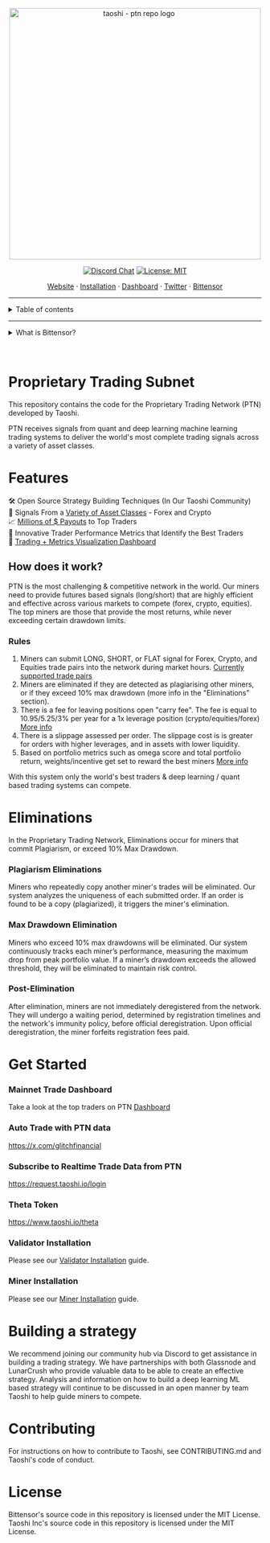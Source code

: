 <p align="center">
  <a href="https://taoshi.io">
    <img width="500" alt="taoshi - ptn repo logo" src="https://i.imgur.com/5hTsp97.png">
  </a>
</p>

<div align='center'>

[![Discord Chat](https://img.shields.io/discord/1163496128499683389.svg)](https://discord.gg/2XSw62p9Fj)
[![License: MIT](https://img.shields.io/badge/License-MIT-blue.svg)](https://opensource.org/licenses/MIT)

</div>

<p align="center">
  <a href="https://taoshi.io">Website</a>
  ·
  <a href="#installation">Installation</a>
  ·  
  <a href="https://dashboard.taoshi.io/">Dashboard</a>
  ·
  <a href="https://twitter.com/taoshiio">Twitter</a>
    ·
  <a href="https://twitter.com/taoshiio">Bittensor</a>
</p>

---

<details>
  <summary>Table of contents</summary>
  <ol>
    <li><a href="#proprietary-trading-network">Proprietary Trading Network</a></li>
    <li><a href="#features">Features</a></li>
    <li><a href="#how-does-it-work">How does it work?</a></li>
    <li>
      <a href="#getting-started">Getting Started</a>
    </li>
    <li><a href="#building-a-model">Building A Model</a></li>
    <li><a href="#testing">Testing</a></li>
    <li><a href="#faq">FAQ</a></li>
    <li><a href="#contributing">Contributing</a></li>
    <li><a href="#license">License</a></li>

  </ol>
</details>

---

<details id='bittensor'>
  <summary>What is Bittensor?</summary>

Bittensor is a mining network, similar to Bitcoin, that includes built-in incentives designed to encourage computers to provide access to machine learning models in an efficient and censorship-resistant manner. Bittensor is comprised of Subnets, Miners, and Validators.

> Explain Like I'm Five

Bittensor is an API that connects machine learning models and incentivizes correctness through the power of the blockchain.

### Subnets

Subnets are decentralized networks of machines that collaborate to train and serve machine learning models.

### Miners

Miners run machine learning models. They send signals to the Validators.

### Validators

Validators recieve trade signals from Miners. Validators ensure trades are valid, store them, and track portfolio returns. 

</details>

<br />
<br />

# Proprietary Trading Subnet

This repository contains the code for the Proprietary Trading Network (PTN) developed by Taoshi.

PTN receives signals from quant and deep learning machine learning trading systems to deliver the world's
most complete trading signals across a variety of asset classes.

# Features

🛠️&nbsp;Open Source Strategy Building Techniques (In Our Taoshi Community)<br>
🫰&nbsp;Signals From a <a href="https://github.com/taoshidev/proprietary-trading-network/blob/main/vali_objects/vali_config.py#L19"> Variety of Asset Classes</a> - Forex and Crypto<br>
📈&nbsp;<a href="https://taomarketcap.com/subnet/8?subpage=miners&metagraph_type=miners">Millions of $ Payouts</a> to Top Traders<br>
💪&nbsp;Innovative Trader Performance Metrics that Identify the Best Traders<br>
🔎&nbsp;<a href="https://dashboard.taoshi.io/">Trading + Metrics Visualization Dashboard</a>

## How does it work?

PTN is the most challenging & competitive network in the world. Our miners need to provide futures based signals (long/short)
that are highly efficient and effective across various markets to compete (forex, crypto, equities). The top miners are
those that provide the most returns, while never exceeding certain drawdown limits.

### Rules

1. Miners can submit LONG, SHORT, or FLAT signal for Forex, Crypto, and Equities trade pairs into the network during market hours. <a href="https://github.com/taoshidev/proprietary-trading-network/blob/main/vali_objects/vali_config.py#L173">Currently supported trade pairs</a>
2. Miners are eliminated if they are detected as plagiarising other miners, or if they exceed 10% max drawdown (more info in  the "Eliminations" section).
3. There is a fee for leaving positions open "carry fee". The fee is equal to 10.95/5.25/3% per year for a 1x leverage position (crypto/equities/forex) <a href="https://docs.taoshi.io/tips/p4/">More info</a>
4. There is a slippage assessed per order. The slippage cost is is greater for orders with higher leverages, and in assets with lower liquidity.
5. Based on portfolio metrics such as omega score and total portfolio return, weights/incentive get set to reward the best miners <a href="https://github.com/taoshidev/proprietary-trading-network/blob/main/docs/miner.md">More info</a>

With this system only the world's best traders & deep learning / quant based trading systems can compete.


# Eliminations

In the Proprietary Trading Network, Eliminations occur for miners that commit Plagiarism, or exceed 10% Max Drawdown.


### Plagiarism Eliminations

Miners who repeatedly copy another miner's trades will be eliminated. Our system analyzes the uniqueness of each submitted order. If an order is found to be a copy (plagiarized), it triggers the miner's elimination.

### Max Drawdown Elimination

Miners who exceed 10% max drawdowns will be eliminated. Our system continuously tracks each miner’s performance, measuring the maximum drop from peak portfolio value. If a miner’s drawdown exceeds the allowed threshold, they will be eliminated to maintain risk control.

### Post-Elimination

After elimination, miners are not immediately deregistered from the network. They will undergo a waiting period, determined by registration timelines and the network's immunity policy, before official deregistration. Upon official deregistration, the miner forfeits registration fees paid.



# Get Started

### Mainnet Trade Dashboard
Take a look at the top traders on PTN <a href="https://dashboard.taoshi.io/">Dashboard</a>

### Auto Trade with PTN data 
https://x.com/glitchfinancial

### Subscribe to Realtime Trade Data from PTN
https://request.taoshi.io/login 

### Theta Token
https://www.taoshi.io/theta

### Validator Installation

Please see our [Validator Installation](https://github.com/taoshidev//proprietary-trading-network/blob/main/docs/validator.md) guide.

### Miner Installation

Please see our [Miner Installation](https://github.com/taoshidev/proprietary-trading-network/blob/main/docs/miner.md) guide.

# Building a strategy

We recommend joining our community hub via Discord to get assistance in building a trading strategy. We have partnerships with both Glassnode and LunarCrush who provide valuable data to be able to create an effective strategy. Analysis and information
on how to build a deep learning ML based strategy will continue to be discussed in an open manner by team Taoshi to help
guide miners to compete.

# Contributing

For instructions on how to contribute to Taoshi, see CONTRIBUTING.md and Taoshi's code of conduct.

# License

Bittensor's source code in this repository is licensed under the MIT License.
Taoshi Inc's source code in this repository is licensed under the MIT License.
